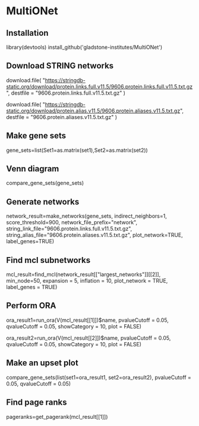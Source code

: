 # MultiONet

## Installation
library(devtools)
install_github('gladstone-institutes/MultiONet')


## Download STRING networks
download.file(
  "https://stringdb-static.org/download/protein.links.full.v11.5/9606.protein.links.full.v11.5.txt.gz",
  destfile = "9606.protein.links.full.v11.5.txt.gz"
)

download.file(
  "https://stringdb-static.org/download/protein.alias.v11.5/9606.protein.aliases.v11.5.txt.gz",
  destfile = "9606.protein.aliases.v11.5.txt.gz"
)


## Make gene sets
gene_sets=list(Set1=as.matrix(set1),Set2=as.matrix(set2))

## Venn diagram
compare_gene_sets(gene_sets)

## Generate networks
network_result=make_networks(gene_sets, indirect_neighbors=1, score_threshold=900, network_file_prefix="network", string_link_file="9606.protein.links.full.v11.5.txt.gz", string_alias_file="9606.protein.aliases.v11.5.txt.gz", 
                         plot_network=TRUE, label_genes=TRUE)

## Find mcl subnetworks
mcl_result=find_mcl(network_result[["largest_networks"]][[2]], min_node=50, expansion = 5, inflation = 10, plot_network = TRUE, label_genes = TRUE)

## Perform ORA
ora_result1=run_ora(V(mcl_result[[1]])$name, pvalueCutoff = 0.05, qvalueCutoff = 0.05, showCategory = 10, plot = FALSE)

ora_result2=run_ora(V(mcl_result[[2]])$name, pvalueCutoff = 0.05, qvalueCutoff = 0.05, showCategory = 10, plot = FALSE)

## Make an upset plot
compare_gene_sets(list(set1=ora_result1, set2=ora_result2), pvalueCutoff = 0.05, qvalueCutoff = 0.05)

## Find page ranks
pageranks=get_pagerank(mcl_result[[1]])
